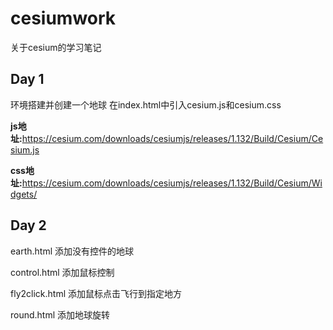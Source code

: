 # cesiumwork

关于cesium的学习笔记

## Day 1

环境搭建并创建一个地球
在index.html中引入cesium.js和cesium.css

**js地址:**<https://cesium.com/downloads/cesiumjs/releases/1.132/Build/Cesium/Cesium.js>

**css地址:**<https://cesium.com/downloads/cesiumjs/releases/1.132/Build/Cesium/Widgets/>

## Day 2

earth.html 添加没有控件的地球

control.html 添加鼠标控制

fly2click.html 添加鼠标点击飞行到指定地方

round.html 添加地球旋转
